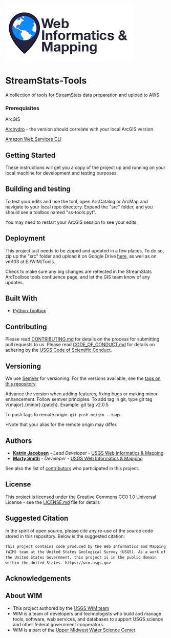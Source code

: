 ![WiM](wimlogo.png)


# StreamStats-Tools

A collection of tools for StreamStats data preparation and upload to AWS

### Prerequisites

ArcGIS

[Archydro](http://downloads.esri.com/archydro/archydro/setup/) - the version should correlate with your local ArcGIS version

[Amazon Web Services CLI](https://docs.aws.amazon.com/cli/latest/userguide/installing.html)

## Getting Started

These instructions will get you a copy of the project up and running on your local machine for development and testing purposes.

## Building and testing

To test your edits and use the tool, open ArcCatalog or ArcMap and navigate to your local repo directory. Expand the "src" folder, and you should see a toolbox named "ss-tools.pyt".

You may need to restart your ArcGIS session to see your edits.

## Deployment
This project just needs to be zipped and updated in a few places. To do so, zip up the "src" folder and upload it on Google Drive [here](https://drive.google.com/drive/u/0/folders/1faN_-vHzYja89JdCSzQjyis6vSdqrmNd), as well as on vm103 at E:/WIM/Tools. 

Check to make sure any big changes are reflected in the StreamStats ArcToolbox tools confluence page, and let the GIS team know of any updates.

## Built With

* [Python Toolbox](http://desktop.arcgis.com/en/arcmap/10.3/analyze/creating-tools/a-quick-tour-of-python-toolboxes.htm)

## Contributing

Please read [CONTRIBUTING.md](CONTRIBUTING.md) for details on the process for submitting pull requests to us. Please read [CODE_OF_CONDUCT.md](CODE_OF_CONDUCT.md) for details on adhering by the [USGS Code of Scientific Conduct](https://www2.usgs.gov/fsp/fsp_code_of_scientific_conduct.asp).

## Versioning

We use [SemVer](http://semver.org/) for versioning. For the versions available, see the [tags on this repository](../../tags). 

Advance the version when adding features, fixing bugs or making minor enhancement. Follow semver principles. To add tag in git, type git tag v{major}.{minor}.{patch}. Example: git tag v2.0.5

To push tags to remote origin: `git push origin --tags`

*Note that your alias for the remote origin may differ.

## Authors

* **[Katrin Jacobsen](https://www.usgs.gov/staff-profiles/katrin-jacobsen)**  - *Lead Developer* - [USGS Web Informatics & Mapping](https://wim.usgs.gov/)
* **[Marty Smith](https://www.usgs.gov/staff-profiles/martyn-smith)**  - *Developer* - [USGS Web Informatics & Mapping](https://wim.usgs.gov/)

See also the list of [contributors](../../graphs/contributors) who participated in this project.

## License

This project is licensed under the Creative Commons CC0 1.0 Universal License - see the [LICENSE.md](LICENSE.md) file for details

## Suggested Citation
In the spirit of open source, please cite any re-use of the source code stored in this repository. Below is the suggested citation:

`This project contains code produced by the Web Informatics and Mapping (WIM) team at the United States Geological Survey (USGS). As a work of the United States Government, this project is in the public domain within the United States. https://wim.usgs.gov`

## Acknowledgements

## About WIM
* This project authored by the [USGS WIM team](https://wim.usgs.gov)
* WIM is a team of developers and technologists who build and manage tools, software, web services, and databases to support USGS science and other federal government cooperators.
* WIM is a part of the [Upper Midwest Water Science Center](https://www.usgs.gov/centers/wisconsin-water-science-center).
